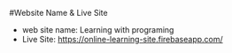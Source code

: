 #Website Name & Live Site
- web site name: Learning with programing
-  Live Site: https://online-learning-site.firebaseapp.com/